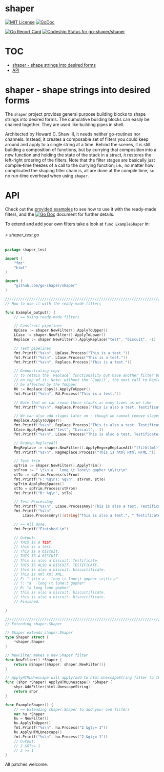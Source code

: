 
# shaper

[![MIT License](http://img.shields.io/badge/License-MIT-blue.svg)](LICENSE)
[![GoDoc](https://godoc.org/github.com/go-shaper/shaper?status.svg)](http://godoc.org/github.com/go-shaper/shaper)

[![Go Report Card](https://goreportcard.com/badge/github.com/go-shaper/shaper)](https://goreportcard.com/report/github.com/go-shaper/shaper)
[ ![Codeship Status for go-shaper/shaper](https://codeship.com/projects/04245480-e7ff-0133-dc96-46bb3aa6b241/status?branch=master)](https://codeship.com/projects/147070)

# TOC
- [shaper - shape strings into desired forms](#shaper---shape-strings-into-desired-forms)
- [API](#api)

# shaper - shape strings into desired forms

The `shaper` project provides general purpose building blocks to shape strings into desired forms. The cumulative building blocks can easily be chained together. They are used like building pipes in shell. 

Architected by Howard C. Shaw III, it needs neither go-routines nor channels. Instead, it creates a composable set of filters you could keep around and apply to a single string at a time. Behind the scenes, it is still building a composition of functions, but by currying that composition into a new function and holding the state of the stack in a struct, it restores the left-right ordering of the filters. Note that the filter stages are basically just compile-time freezes of a call to the currying function; i.e., no matter how complicated the shaping filter chain is, all are done at the compile time, so no run-time overhead when using `shaper`. 

# API

Check out the [provided examples](https://godoc.org/github.com/go-shaper/shaper#example-package--Output)  to see how to use it with the ready-made filters, and the [![Go Doc](https://godoc.org/github.com/go-shaper/shaper?status.svg)](https://godoc.org/github.com/go-shaper/shaper) document for further details.

To extend and add your own filters take a look at `func ExampleShaper` in:


###### > shaper_test.go
```go
package shaper_test

import (
	"fmt"
	"html"
)

import (
	"github.com/go-shaper/shaper"
)

////////////////////////////////////////////////////////////////////////////
// How to use it with the ready-made filters

func Example_output() {
	// == Using ready-made filters

	// Construct pipelines
	UpCase := shaper.NewFilter().ApplyToUpper()
	LCase := shaper.NewFilter().ApplyToLower()
	Replace := shaper.NewFilter().ApplyReplace("test", "biscuit", -1)

	// Test pipelines
	fmt.Printf("%s\n", UpCase.Process("This is a test."))
	fmt.Printf("%s\n", LCase.Process("This is a test."))
	fmt.Printf("%s\n", Replace.Process("This is a test."))

	// Demonstrating copy
	// to retain the `Replace` functionality but have another filter building
	// on top of it. Note: without the `Copy()`, the next call to Replace will
	// be affected by the ToUpper
	RU := Replace.Copy().ApplyToUpper()
	fmt.Printf("%s\n", RU.Process("This is a test."))

	// Note that we can reuse these stacks as many times as we like
	fmt.Printf("%s\n", Replace.Process("This is also a test. Testificate."))

	// We can also add stages later on - though we cannot remove stages using this style
	Replace.ApplyToUpper()
	fmt.Printf("%s\n", Replace.Process("This is also a test. Testificate."))
	LCase.ApplyReplace("test", "biscuit", -1)
	fmt.Printf("%s\n", LCase.Process("This is also a test. Testificate."))

	// Regexp.ReplaceAll
	RegReplace := shaper.NewFilter().ApplyRegexpReplaceAll("(?i)ht(ml)", "X$1")
	fmt.Printf("%s\n", RegReplace.Process("This is html Html HTML."))

	// Test trim
	spTrim := shaper.NewFilter().ApplyTrim()
	stFrom := " \t\n a   long \t lone\t gopher \n\t\r\n"
	stTo := spTrim.Process(stFrom)
	fmt.Printf("F: %q\nT: %q\n", stFrom, stTo)
	spTrim.ApplyRegSpaces()
	stTo = spTrim.Process(stFrom)
	fmt.Printf("R: %q\n", stTo)

	// Test ProcessAny
	fmt.Printf("%s\n", LCase.ProcessAny("This is also a test. Testificate."))
	fmt.Printf("%s\n",
		LCase.ProcessAny([]string{"This is also a test.", " Testificate."}))

	// == All done.
	fmt.Printf("Finished.\n")

	// Output:
	// THIS IS A TEST.
	// this is a test.
	// This is a biscuit.
	// THIS IS A BISCUIT.
	// This is also a biscuit. Testificate.
	// THIS IS ALSO A BISCUIT. TESTIFICATE.
	// this is also a biscuit. biscuitificate.
	// This is Xml Xml XML.
	// F: " \t\n a   long \t lone\t gopher \n\t\r\n"
	// T: "a   long \t lone\t gopher"
	// R: "a long lone gopher"
	// this is also a biscuit. biscuitificate.
	// this is also a biscuit. biscuitificate.
	// Finished.

}

////////////////////////////////////////////////////////////////////////////
// Extending shaper.Shaper

// Shaper extends shaper.Shaper
type Shaper struct {
	*shaper.Shaper
}

// NewFilter makes a new Shaper filter
func NewFilter() *Shaper {
	return &Shaper{Shaper: shaper.NewFilter()}
}

// ApplyHTMLUnescape will apply/add to html.UnescapeString filter to the Shaper
func (shpr *Shaper) ApplyHTMLUnescape() *Shaper {
	shpr.AddFilter(html.UnescapeString)
	return shpr
}

func ExampleShaper() {
	// == Extending shaper.Shaper to add your own filters
	var hu *Shaper
	hu = NewFilter()
	hu.ApplyToUpper()
	fmt.Printf("%s\n", hu.Process("2 &gt;= 1"))
	hu.ApplyHTMLUnescape()
	fmt.Printf("%s\n", hu.Process("2 &gt;= 1"))
	// Output:
	// 2 &GT;= 1
	// 2 >= 1
}
```


All patches welcome. 

